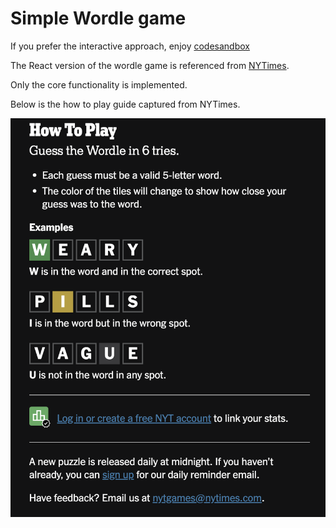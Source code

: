 # Simple Wordle game

If you prefer the interactive approach, enjoy [codesandbox](https://codesandbox.io/s/react-games-wordle-5rl2qn)

The React version of the wordle game is referenced from [NYTimes](https://www.nytimes.com/games/wordle/index.html).

Only the core functionality is implemented.

Below is the how to play guide captured from NYTimes.

![](wordle-how-to-play.png "How to play")
